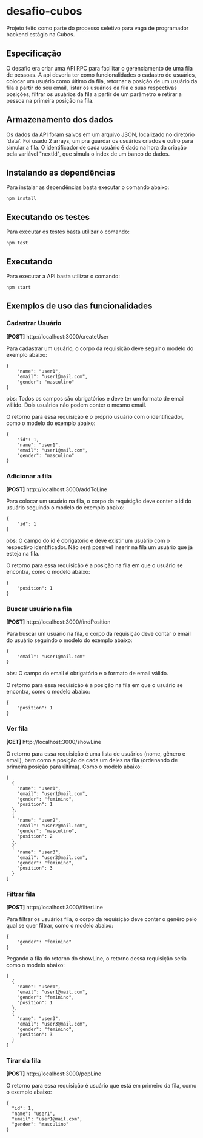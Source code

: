 # desafio-cubos

Projeto feito como parte do processo seletivo para vaga de programador backend estágio na Cubos.

## Especificação

O desafio era criar uma API RPC para facilitar o gerenciamento de uma fila de pessoas. A api deveria ter como funcionalidades o cadastro de usuários, colocar um usuário como último da fila, retornar a posição de um usuário da fila a partir do seu email, listar os usuários da fila e suas respectivas posições, filtrar os usuários da fila a partir de um parâmetro e retirar a pessoa na primeira posição na fila.

## Armazenamento dos dados

Os dados da API foram salvos em um arquivo JSON, localizado no diretório 'data'. Foi usado 2 arrays, um pra guardar os usuários criados e outro para simular a fila. O identificador de cada usuário é dado na hora da criação pela variável "nextId", que simula o index de um banco de dados.

## Instalando as dependências

Para instalar as dependências basta executar o comando abaixo:

```
npm install
```
## Executando os testes

Para executar os testes basta utilizar o comando:

```
npm test
```

## Executando

Para executar a API basta utilizar o comando:

```
npm start
```

## Exemplos de uso das funcionalidades

### Cadastrar Usuário

**[POST]** http://localhost:3000/createUser

Para cadastrar um usuário, o corpo da requisição deve seguir o modelo do exemplo abaixo:

```
{
    "name": "user1",
    "email": "user1@mail.com",
    "gender": "masculino"
}
```

obs: Todos os campos são obrigatórios e deve ter um formato de email válido. Dois usuários não podem conter o mesmo email.

O retorno para essa requisição é o próprio usuário com o identificador, como o modelo do exemplo abaixo:

```
{
    "id": 1,
    "name": "user1",
    "email": "user1@mail.com",
    "gender": "masculino"
}
```

### Adicionar a fila

**[POST]** http://localhost:3000/addToLine

Para colocar um usuário na fila, o corpo da requisição deve conter o id do usuário seguindo o modelo do exemplo abaixo:

```
{
    "id": 1
}
```

obs: O campo do id é obrigatório e deve existir um usuário com o respectivo identificador. Não será possível inserir na fila um usuário que já esteja na fila.

O retorno para essa requisição é a posição na fila em que o usuário se encontra, como o modelo abaixo:

```
{
    "position": 1
}
```

### Buscar usuário na fila

**[POST]** http://localhost:3000/findPosition

Para buscar um usuário na fila, o corpo da requisição deve contar o email do usuário seguindo o modelo do exemplo abaixo:

```
{
    "email": "user1@mail.com"   
}
```

obs: O campo do email é obrigatório e o formato de email válido.

O retorno para essa requisição é a posição na fila em que o usuário se encontra, como o modelo abaixo:

```
{
    "position": 1
}
```

### Ver fila

**[GET]** http://localhost:3000/showLine

O retorno para essa requisição é uma lista de usuários (nome, gênero e email), bem como a posição de cada um deles na fila (ordenando de primeira posição para última). Como o modelo abaixo:

```
[
  {
    "name": "user1",
    "email": "user1@mail.com",
    "gender": "feminino",
    "position": 1
  },
  {
    "name": "user2",
    "email": "user2@mail.com",
    "gender": "masculino",
    "position": 2
  },
  {
    "name": "user3",
    "email": "user3@mail.com",
    "gender": "feminino",
    "position": 3
  }
]
```

### Filtrar fila

**[POST]** http://localhost:3000/filterLine

Para filtrar os usuários fila, o corpo da requisição deve conter o genêro pelo qual se quer filtrar, como o modelo abaixo:

```
{
    "gender": "feminino"
}
```

Pegando a fila do retorno do showLine, o retorno dessa requisição seria como o modelo abaixo:

```
[
  {
    "name": "user1",
    "email": "user1@mail.com",
    "gender": "feminino",
    "position": 1
  },
  {
    "name": "user3",
    "email": "user3@mail.com",
    "gender": "feminino",
    "position": 3
  }
]
```

### Tirar da fila

**[POST]** http://localhost:3000/popLine

O retorno para essa requisição é usuário que está em primeiro da fila, como o exemplo abaixo:

```
{
  "id": 1,
  "name": "user1",
  "email": "user1@mail.com",
  "gender": "masculino"
}
```
